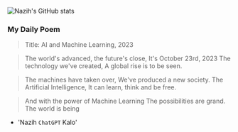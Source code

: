 
![Nazih's GitHub stats](https://github-readme-stats-eu6q8drbf-nazihkalo-cybertinolab.vercel.app/api?username=nazihkalo&show_icons=true&count_private=true&theme=dark)

### My Daily Poem
<!-- daily_poem starts -->


>Title: AI and Machine Learning, 2023

>The world's advanced, the future's close,
It's October 23rd, 2023
The technology we've created,
A global rise is to be seen.

>The machines have taken over, 
We've produced a new society.
The Artificial Intelligence,
It can learn, think and be free.

>And with the power of Machine Learning
The possibilities are grand.
The world is being
- 'Nazih `ChatGPT` Kalo'
<!-- daily_poem ends -->


